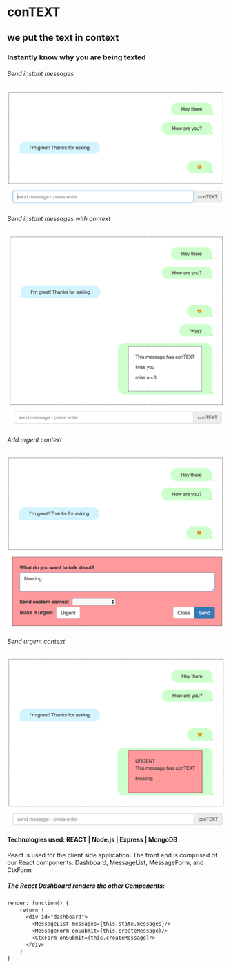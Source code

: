 # conTEXT

## we put the text in context

### Instantly know why you are being texted

###### Send instant messages
![Alt text](./client/img/message_list.png?raw=true "Optional Title")

###### Send instant messages with context
![Alt text](./client/img/send_plain_context.png?raw=true "Optional Title")

###### Add urgent context
![Alt text](./client/img/add_context.png?raw=true "Optional Title")

###### Send urgent context
![Alt text](./client/img/send_urgent_context.png?raw=true "Optional Title")


#### Technologies used: REACT | Node.js | Express | MongoDB

React is used for the client side application. The front end is
comprised of our React components: Dashboard, MessageList,
MessageForm, and CtxForm

##### The React Dashboard renders the other Components:

	render: function() {
	    return (
	      <div id="dashboard">
	        <MessageList messages={this.state.messages}/>
	        <MessageForm onSubmit={this.createMessage}/>
	        <CtxForm onSubmit={this.createMessage}/>
	      </div>
	    )
  	}